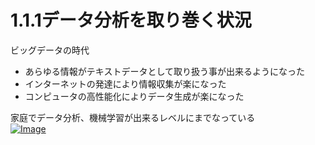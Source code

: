 # 1.1.1データ分析を取り巻く状況

ビッグデータの時代<br>
* あらゆる情報がテキストデータとして取り扱う事が出来るようになった
* インターネットの発達により情報収集が楽になった
* コンピュータの高性能化によりデータ生成が楽になった

家庭でデータ分析、機械学習が出来るレベルにまでなっている<br>
[![Image](https://gyazo.com/aa7788fe8b1e50c4df3cf9e1acadeaa7/thumb/1000)](https://gyazo.com/aa7788fe8b1e50c4df3cf9e1acadeaa7)<br>